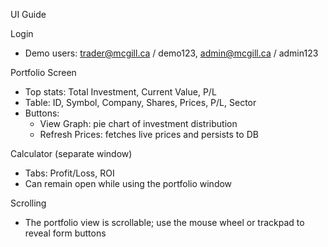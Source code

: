 UI Guide

Login
- Demo users: trader@mcgill.ca / demo123, admin@mcgill.ca / admin123

Portfolio Screen
- Top stats: Total Investment, Current Value, P/L
- Table: ID, Symbol, Company, Shares, Prices, P/L, Sector
- Buttons:
  - View Graph: pie chart of investment distribution
  - Refresh Prices: fetches live prices and persists to DB

Calculator (separate window)
- Tabs: Profit/Loss, ROI
- Can remain open while using the portfolio window

Scrolling
- The portfolio view is scrollable; use the mouse wheel or trackpad to reveal form buttons


